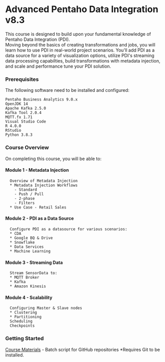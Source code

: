 
# Advanced Pentaho Data Integration v8.3
  This course is designed to build upon your fundamental knowledge of Pentaho Data Integration (PDI).   
  Moving beyond the basics of creating transformations and jobs, you will learn how to use PDI in real-world project scenarios.
  You'll add PDI as a data source for a variety of visualization options, utilize PDI's streaming data processing capabilties, build transformations with metadata injection, and scale and performance tune your PDI solution.

### Prerequisites

The following software need to be installed and configured:
```
Pentaho Business Analytics 9.0.x
OpenJDK 14
Apache Kafka 2.5.0
Kafka Tool 2.0.4
MQTT.fx 1.71
Visual Studio Code
R 4.0.0
RStudio
Python 3.8.3
```

### Course Overview

On completing this course, you will be able to:

#### Module 1 - Metadata Injection
```
  Overview of Metadata Injection
  * Metadata Injection Workflows
    - Standard
    - Push / Pull
    - 2-phase
    - Filters
  * Use Case - Retail Sales
```

#### Module 2 - PDI as a Data Source
```
  Configure PDI as a datasource for various scenarios:
  * CDA
  * Google BQ & Drive
  * Snowflake
  * Data Services
  * Machine Learning
```  

#### Module 3 - Streaming Data
```
  Stream SensorData to:
  * MQTT Broker
  * Kafka
  * Amazon Kinesis
```

#### Module 4 - Scalability
```
  Configuring Master & Slave nodes
  * Clustering
  * Partitioning
  Scheduling
  Checkpoints
```

### Getting Started

[Course Materials](https://jporeilly.github.io/Pentaho-Training/scripts/DI-1500_v9.0.cmd) - Batch script for GitHub repositories *Requires Git to be installed.

